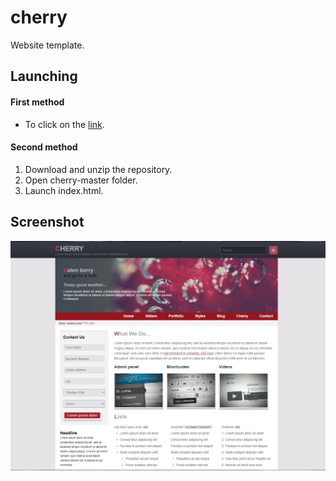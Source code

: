 # cherry

Website template.

## Launching

#### First method
* To click on the [link](https://astr0x.github.io/cherry/).

#### Second method
1. Download and unzip the repository.
2. Open cherry-master folder.
3. Launch index.html.

## Screenshot
![screenshot](https://github.com/AstR0x/astr0x.github.io/blob/master/screenshots/cherry.jpg)

